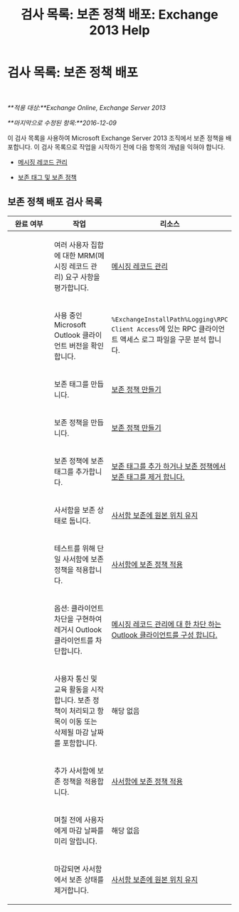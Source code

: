 ﻿---
title: '검사 목록: 보존 정책 배포: Exchange 2013 Help'
TOCTitle: '검사 목록: 보존 정책 배포'
ms:assetid: 59e299fd-b6a8-48f5-88ae-dc20dbe32e90
ms:mtpsurl: https://technet.microsoft.com/ko-kr/library/Ee364743(v=EXCHG.150)
ms:contentKeyID: 50483179
ms.date: 05/22/2018
mtps_version: v=EXCHG.150
ms.translationtype: MT
---

# 검사 목록: 보존 정책 배포

 

_**적용 대상:**Exchange Online, Exchange Server 2013_

_**마지막으로 수정된 항목:**2016-12-09_

이 검사 목록을 사용하여 Microsoft Exchange Server 2013 조직에서 보존 정책을 배포합니다. 이 검사 목록으로 작업을 시작하기 전에 다음 항목의 개념을 익혀야 합니다.

  - [메시징 레코드 관리](messaging-records-management-exchange-2013-help.md)

  - [보존 태그 및 보존 정책](retention-tags-and-retention-policies-exchange-2013-help.md)

## 보존 정책 배포 검사 목록


<table>
<colgroup>
<col style="width: 33%" />
<col style="width: 33%" />
<col style="width: 33%" />
</colgroup>
<thead>
<tr class="header">
<th>완료 여부</th>
<th>작업</th>
<th>리소스</th>
</tr>
</thead>
<tbody>
<tr class="odd">
<td><p> </p></td>
<td><p>여러 사용자 집합에 대한 MRM(메시징 레코드 관리) 요구 사항을 평가합니다.</p></td>
<td><p><a href="messaging-records-management-exchange-2013-help.md">메시징 레코드 관리</a></p></td>
</tr>
<tr class="even">
<td><p><strong> </strong></p></td>
<td><p>사용 중인 Microsoft Outlook 클라이언트 버전을 확인합니다.</p></td>
<td><p><code>%ExchangeInstallPath%Logging\RPC Client Access</code>에 있는 RPC 클라이언트 액세스 로그 파일을 구문 분석 합니다.</p></td>
</tr>
<tr class="odd">
<td><p> </p></td>
<td><p>보존 태그를 만듭니다.</p></td>
<td><p><a href="create-a-retention-policy-exchange-2013-help.md">보존 정책 만들기</a></p></td>
</tr>
<tr class="even">
<td><p><strong> </strong></p></td>
<td><p>보존 정책을 만듭니다.</p></td>
<td><p><a href="create-a-retention-policy-exchange-2013-help.md">보존 정책 만들기</a></p></td>
</tr>
<tr class="odd">
<td><p> </p></td>
<td><p>보존 정책에 보존 태그를 추가합니다.</p></td>
<td><p><a href="add-retention-tags-to-or-remove-retention-tags-from-a-retention-policy-exchange-2013-help.md">보존 태그를 추가 하거나 보존 정책에서 보존 태그를 제거 합니다.</a></p></td>
</tr>
<tr class="even">
<td><p><strong> </strong></p></td>
<td><p>사서함을 보존 상태로 둡니다.</p></td>
<td><p><a href="place-a-mailbox-on-retention-hold-exchange-2013-help.md">사서함 보존에 원본 위치 유지</a></p></td>
</tr>
<tr class="odd">
<td><p> </p></td>
<td><p>테스트를 위해 단일 사서함에 보존 정책을 적용합니다.</p></td>
<td><p><a href="apply-a-retention-policy-to-mailboxes-exchange-2013-help.md">사서함에 보존 정책 적용</a></p></td>
</tr>
<tr class="even">
<td><p><strong> </strong></p></td>
<td><p>옵션: 클라이언트 차단을 구현하여 레거시 Outlook 클라이언트를 차단합니다.</p></td>
<td><p><a href="configure-outlook-client-blocking-exchange-2013-help.md">메시징 레코드 관리에 대 한 차단 하는 Outlook 클라이언트를 구성 합니다.</a></p></td>
</tr>
<tr class="odd">
<td><p> </p></td>
<td><p>사용자 통신 및 교육 활동을 시작합니다. 보존 정책이 처리되고 항목이 이동 또는 삭제될 마감 날짜를 포함합니다.</p></td>
<td><p>해당 없음</p></td>
</tr>
<tr class="even">
<td><p><strong> </strong></p></td>
<td><p>추가 사서함에 보존 정책을 적용합니다.</p></td>
<td><p><a href="apply-a-retention-policy-to-mailboxes-exchange-2013-help.md">사서함에 보존 정책 적용</a></p></td>
</tr>
<tr class="odd">
<td><p> </p></td>
<td><p>며칠 전에 사용자에게 마감 날짜를 미리 알립니다.</p></td>
<td><p>해당 없음</p></td>
</tr>
<tr class="even">
<td><p><strong> </strong></p></td>
<td><p>마감되면 사서함에서 보존 상태를 제거합니다.</p></td>
<td><p><a href="place-a-mailbox-on-retention-hold-exchange-2013-help.md">사서함 보존에 원본 위치 유지</a></p></td>
</tr>
</tbody>
</table>

